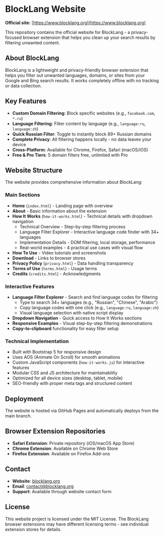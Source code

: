 # BlockLang Website

**Official site:** [https://www.blocklang.org](https://www.blocklang.org)

This repository contains the official website for BlockLang - a privacy-focused browser extension that helps you clean up your search results by filtering unwanted content.

## About BlockLang

BlockLang is a lightweight and privacy-friendly browser extension that helps you filter out unwanted languages, domains, or sites from your Google and Bing search results. It works completely offline with no tracking or data collection.

## Key Features

- **Custom Domain Filtering**: Block specific websites (e.g., `facebook.com`, `*.ru`)
- **Language Filtering**: Filter content by language (e.g., `language:ru`, `language:zh`)
- **Quick Russian Filter**: Toggle to instantly block 89+ Russian domains
- **Complete Privacy**: All filtering happens locally - no data leaves your device
- **Cross-Platform**: Available for Chrome, Firefox, Safari (macOS/iOS)
- **Free & Pro Tiers**: 5 domain filters free, unlimited with Pro

## Website Structure

The website provides comprehensive information about BlockLang:

### Main Sections
- **Home** (`index.html`) - Landing page with overview
- **About** - Basic information about the extension
- **How It Works** (`how-it-works.html`) - Technical details with dropdown navigation
  - Technical Overview - Step-by-step filtering process
  - Language Filter Explorer - Interactive language code finder with 34+ languages
  - Implementation Details - DOM filtering, local storage, performance
  - Real-world examples - 4 practical use cases with visual flow
- **How To Use** - Video tutorials and screenshots
- **Download** - Links to browser stores
- **Privacy Policy** (`privacy.html`) - Data handling transparency
- **Terms of Use** (`terms.html`) - Usage terms
- **Credits** (`credits.html`) - Acknowledgments

### Interactive Features
- **Language Filter Explorer** - Search and find language codes for filtering
  - Type to search 34+ languages (e.g., "Russian", "Chinese", "Arabic")
  - Copy language codes with one click (e.g., `language:ru`, `language:zh`)
  - Visual language selection with native script display
- **Dropdown Navigation** - Quick access to How It Works sections
- **Responsive Examples** - Visual step-by-step filtering demonstrations
- **Copy-to-clipboard** functionality for easy filter setup

### Technical Implementation
- Built with Bootstrap 5 for responsive design
- Uses AOS (Animate On Scroll) for smooth animations
- Custom JavaScript components (`how-it-works.js`) for interactive features
- Modular CSS and JS architecture for maintainability
- Optimized for all device sizes (desktop, tablet, mobile)
- SEO-friendly with proper meta tags and structured content

## Deployment

The website is hosted via GitHub Pages and automatically deploys from the main branch.

## Browser Extension Repositories

- **Safari Extension**: Private repository (iOS/macOS App Store)
- **Chrome Extension**: Available on Chrome Web Store
- **Firefox Extension**: Available on Firefox Add-ons

## Contact

- **Website**: [blocklang.org](https://www.blocklang.org)
- **Email**: contact@blocklang.org
- **Support**: Available through website contact form

## License

This website project is licensed under the MIT License. The BlockLang browser extensions may have different licensing terms - see individual extension stores for details.
